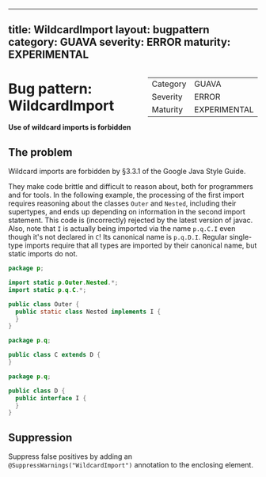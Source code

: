<!--
*** AUTO-GENERATED, DO NOT MODIFY ***
To make changes, edit the @BugPattern annotation or the explanation in docs/bugpattern.
-->

---
title: WildcardImport
layout: bugpattern
category: GUAVA
severity: ERROR
maturity: EXPERIMENTAL
---

<div style="float:right;"><table id="metadata">
<tr><td>Category</td><td>GUAVA</td></tr>
<tr><td>Severity</td><td>ERROR</td></tr>
<tr><td>Maturity</td><td>EXPERIMENTAL</td></tr>
</table></div>

# Bug pattern: WildcardImport
__Use of wildcard imports is forbidden__

## The problem
Wildcard imports are forbidden by §3.3.1 of the Google Java Style Guide.

They make code brittle and difficult to reason about, both for programmers and
for tools. In the following example, the processing of the first import
requires reasoning about the classes `Outer` and `Nested`, including their
supertypes, and ends up depending on information in the second import
statement. This code is (incorrectly) rejected by the latest version of javac.
Also, note that `I` is actually being imported via the name `p.q.C.I` even
though it's not declared in `C`! Its canonical name is `p.q.D.I`. Regular
single-type imports require that all types are imported by their canonical
name, but static imports do not.

```java
package p;

import static p.Outer.Nested.*;
import static p.q.C.*;

public class Outer {
  public static class Nested implements I {
  }
}
```

```java
package p.q;

public class C extends D {
}
```

```java
package p.q;

public class D {
  public interface I {
  }
}
```

## Suppression
Suppress false positives by adding an `@SuppressWarnings("WildcardImport")` annotation to the enclosing element.
